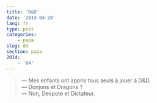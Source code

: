 ```yaml
---
title: 'D&D'
date: '2014-04-20'
lang: fr
type: post
categories:
    - papa
slug: dd
section: papa
2014:
    - '04'
---
```


> — Mes enfants ont appris tous seuls à jouer à D&amp;D.  
> — Donjons et Dragons ?  
> — Non, Despote et Dictateur.
